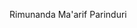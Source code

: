 Rimunanda Ma'arif Parinduri
<!---
Rimunanda-15/Rimunanda-15 is a ✨ special ✨ repository because its `README.md` (this file) appears on your GitHub profile.
You can click the Preview link to take a look at your changes.
--->
